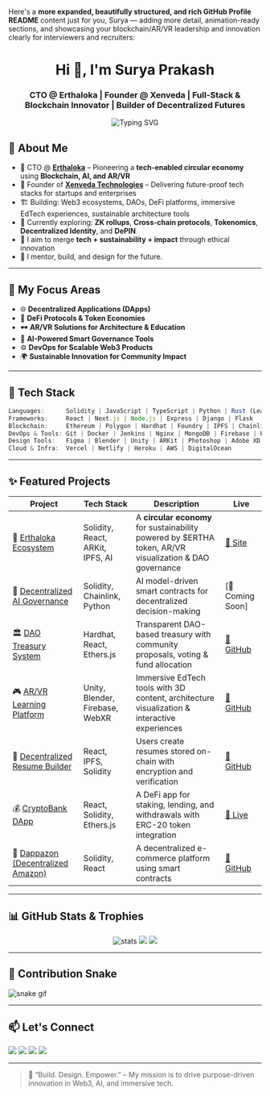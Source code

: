 Here's a **more expanded, beautifully structured, and rich GitHub Profile README** content just for you, Surya — adding more detail, animation-ready sections, and showcasing your blockchain/AR/VR leadership and innovation clearly for interviewers and recruiters:

<h1 align="center">Hi 👋, I'm Surya Prakash</h1>
<h3 align="center">CTO @ Erthaloka | Founder @ Xenveda | Full-Stack & Blockchain Innovator | Builder of Decentralized Futures</h3>

<p align="center">
  <img src="https://readme-typing-svg.demolab.com?font=Fira+Code&pause=1000&color=00FFFF&center=true&vCenter=true&width=600&lines=Full-Stack+Blockchain+Developer;AR%2FVR+Tech+Evangelist;AI%2FML+Specialist;Founder+%26+CTO+at+Erthaloka;Design+%7C+Scale+%7C+Innovate" alt="Typing SVG" />
</p>


## 🚀 About Me

- 🔭 CTO @ [**Erthaloka**](https://erthaloka.com) – Pioneering a **tech-enabled circular economy** using **Blockchain, AI, and AR/VR**  
- 🧩 Founder of [**Xenveda Technologies**](https://github.com/xenveda) – Delivering future-proof tech stacks for startups and enterprises  
- 🏗️ Building: Web3 ecosystems, DAOs, DeFi platforms, immersive EdTech experiences, sustainable architecture tools  
- 🧪 Currently exploring: **ZK rollups**, **Cross-chain protocols**, **Tokenomics**, **Decentralized Identity**, and **DePIN**  
- 🌱 I aim to merge **tech + sustainability + impact** through ethical innovation  
- 🧠 I mentor, build, and design for the future.

---

## 🧠 My Focus Areas

- 🌐 **Decentralized Applications (DApps)**  
- 💸 **DeFi Protocols & Token Economies**  
- 🕶️ **AR/VR Solutions for Architecture & Education**  
- 🤖 **AI-Powered Smart Governance Tools**  
- ⚙️ **DevOps for Scalable Web3 Products**  
- 🌍 **Sustainable Innovation for Community Impact**

---

## 💼 Tech Stack

```ts
Languages:      Solidity | JavaScript | TypeScript | Python | Rust (Learning)
Frameworks:     React | Next.js | Node.js | Express | Django | Flask
Blockchain:     Ethereum | Polygon | Hardhat | Foundry | IPFS | Chainlink | DAOstack
DevOps & Tools: Git | Docker | Jenkins | Nginx | MongoDB | Firebase | PostgreSQL
Design Tools:   Figma | Blender | Unity | ARKit | Photoshop | Adobe XD
Cloud & Infra:  Vercel | Netlify | Heroku | AWS | DigitalOcean
````

---

## ✨ Featured Projects

| Project                                                                            | Tech Stack                       | Description                                                                                              | Live                                                      |
| ---------------------------------------------------------------------------------- | -------------------------------- | -------------------------------------------------------------------------------------------------------- | --------------------------------------------------------- |
| 🌱 [Erthaloka Ecosystem](https://erthaloka.com)                                    | Solidity, React, ARKit, IPFS, AI | A **circular economy** for sustainability powered by \$ERTHA token, AR/VR visualization & DAO governance | [🔗 Site](https://erthaloka.com)                          |
| 🧠 [Decentralized AI Governance](#)                                                | Solidity, Chainlink, Python      | AI model-driven smart contracts for decentralized decision-making                                        | \[🔗 Coming Soon]                                         |
| 🏛️ [DAO Treasury System](#)                                                       | Hardhat, React, Ethers.js        | Transparent DAO-based treasury with community proposals, voting & fund allocation                        | [🔗 GitHub](#)                                            |
| 🎮 [AR/VR Learning Platform](#)                                                    | Unity, Blender, Firebase, WebXR  | Immersive EdTech tools with 3D content, architecture visualization & interactive experiences             | [🔗 GitHub](#)                                            |
| 🧾 [Decentralized Resume Builder](#)                                               | React, IPFS, Solidity            | Users create resumes stored on-chain with encryption and verification                                    | [🔗 GitHub](#)                                            |
| 💰 [CryptoBank DApp](#)                                                            | React, Solidity, Ethers.js       | A DeFi app for staking, lending, and withdrawals with ERC-20 token integration                           | [🔗 Live](#)                                              |
| 🛒 [Dappazon (Decentralized Amazon)](https://github.com/surya-blockchain/Dappazon) | Solidity, React                  | A decentralized e-commerce platform using smart contracts                                                | [🔗 GitHub](https://github.com/surya-blockchain/Dappazon) |

---

## 📊 GitHub Stats & Trophies

<p align="center">
  <img src="https://github-readme-stats.vercel.app/api?username=suryaprakash-dev&show_icons=true&theme=radical" alt="stats" />
  <img src="https://github-readme-streak-stats.herokuapp.com?user=suryaprakash-dev&theme=highcontrast" />
  <img src="https://github-profile-trophy.vercel.app/?username=suryaprakash-dev&theme=dracula" />
</p>

---

## 🐍 Contribution Snake

![snake gif](https://github.com/suryaprakash-dev/suryaprakash-dev/blob/output/github-contribution-grid-snake.svg)

---

## 📫 Let's Connect

<p align="left">
  <a href="https://linkedin.com/in/suryaprakash-dev" target="_blank"><img src="https://skillicons.dev/icons?i=linkedin" /></a>
  <a href="mailto:suryaprakash@example.com"><img src="https://skillicons.dev/icons?i=gmail" /></a>
  <a href="https://x.com/suryaprakash" target="_blank"><img src="https://skillicons.dev/icons?i=twitter" /></a>
  <a href="https://github.com/suryaprakash-dev"><img src="https://skillicons.dev/icons?i=github" /></a>
</p>

---

> 🧭 “Build. Design. Empower.” – My mission is to drive purpose-driven innovation in Web3, AI, and immersive tech.

```


